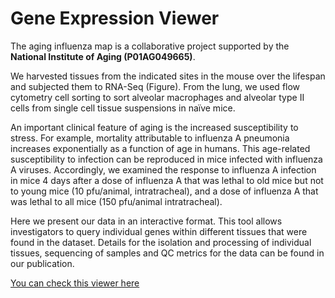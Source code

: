 # Gene Expression Viewer

The aging influenza map is a collaborative project supported by the 
**National Institute of Aging (P01AG049665)**. 

We harvested tissues from the indicated sites in the mouse over the 
lifespan and subjected them to RNA-Seq (Figure). From the lung, we 
used flow cytometry cell sorting to sort alveolar macrophages and 
alveolar type II cells from single cell tissue suspensions in naïve mice.

An important clinical feature of aging is the increased susceptibility to stress. For example, mortality attributable to influenza A pneumonia increases exponentially as a function of age in humans. This age-related susceptibility to infection can be reproduced in mice infected with influenza A viruses. Accordingly, we examined the response to influenza A infection in mice 4 days after a dose of influenza A that was lethal to old mice but not to young mice (10 pfu/animal, intratracheal), and a dose of influenza A that was lethal to all mice (150 pfu/animal intratracheal).

Here we present our data in an interactive format. This tool allows investigators to query individual genes within different tissues that were found in the dataset. Details for the isolation and processing of individual tissues, sequencing of samples and QC metrics for the data can be found in our publication.

[You can check this viewer here](https://genexp.northwestern.edu)

